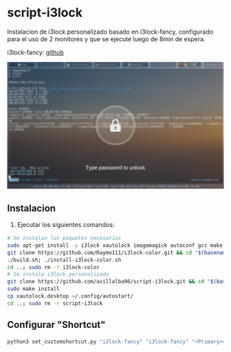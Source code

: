 # script-i3lock

Instalacion de i3lock personalizado basado en i3lock-fancy, configurado para el uso de 2 monitores y que se ejecute luego de 8min de espera.

i3lock-fancy: [github](https://github.com/meskarune/i3lock-fancy)

![screen shot of lockscreen](screenshot.png)

## Instalacion

1. Ejecutar los siguientes comandos:

```bash
# Se instalan los paquetes necesarios
sudo apt-get install -y i3lock xautolock imagemagick autoconf gcc make pkg-config libpam0g-dev libcairo2-dev libfontconfig1-dev libxcb-composite0-dev libev-dev libx11-xcb-dev libxcb-xkb-dev libxcb-xinerama0-dev libxcb-randr0-dev libxcb-image0-dev libxcb-util-dev libxcb-xrm-dev libxkbcommon-dev libxkbcommon-x11-dev libjpeg-dev
git clone https://github.com/Raymo111/i3lock-color.git && cd "$(basename "$_" .git)"
./build.sh; ./install-i3lock-color.sh
cd ..; sudo rm -r i3lock-color
# Se instala i3lock personalizado
git clone https://github.com/avillalba96/script-i3lock.git && cd "$(basename "$_" .git)"
sudo make install
cp xautolock.desktop ~/.config/autostart/
cd ..; sudo rm -r script-i3lock
```

## Configurar "Shortcut"

```python
python3 set_customshortcut.py "i3lock-fancy" "i3lock-fancy" "<Primary><Alt>e" #gnome-tweaks
```
